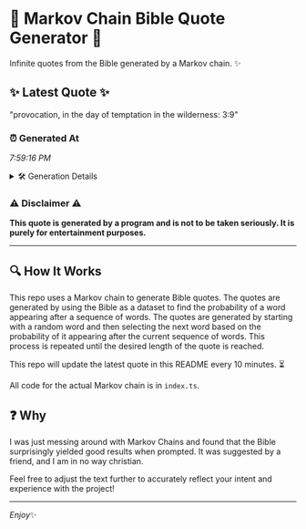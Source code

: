 # 📖 Markov Chain Bible Quote Generator 📖

Infinite quotes from the Bible generated by a Markov chain. ✨

## ✨ Latest Quote ✨
"provocation, in the day of temptation in the wilderness: 3:9"

### ⏰ Generated At
*7:59:16 PM*

<details>
    <summary>🛠️ Generation Details</summary>
    <p>
        <strong>🌱 Seed:</strong> provocation,<br>
        <strong>🔄 Iterations:</strong> 9<br>
        <strong>📜 Context History:</strong><br>[ provocation, ]: in<br>[ provocation,, in ]: the<br>[ provocation,, in, the ]: day<br>[ provocation,, in, the, day ]: of<br>[ provocation,, in, the, day, of ]: temptation<br>[ provocation,, in, the, day, of, temptation ]: in<br>[ in, the, day, of, temptation, in ]: the<br>[ the, day, of, temptation, in, the ]: wilderness:<br>[ day, of, temptation, in, the, wilderness: ]: 3:9<br>
    </p>
</details>

### ⚠️ Disclaimer ⚠️
**This quote is generated by a program and is not to be taken seriously. It is purely for entertainment purposes.**

---

## 🔍 How It Works

This repo uses a Markov chain to generate Bible quotes. The quotes are generated by using the Bible as a dataset to find the probability of a word appearing after a sequence of words. The quotes are generated by starting with a random word and then selecting the next word based on the probability of it appearing after the current sequence of words. This process is repeated until the desired length of the quote is reached.

This repo will update the latest quote in this README every 10 minutes. ⏳

All code for the actual Markov chain is in `index.ts`.

## ❓ Why

I was just messing around with Markov Chains and found that the Bible surprisingly yielded good results when prompted. 
It was suggested by a friend, and I am in no way christian.

Feel free to adjust the text further to accurately reflect your intent and experience with the project!

---

*Enjoy*✨
